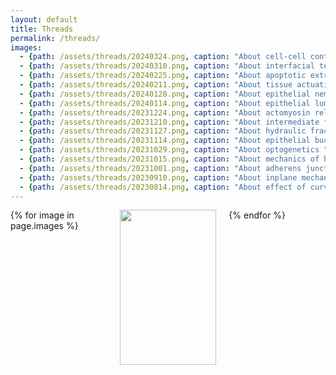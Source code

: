 ```yaml
---
layout: default
title: Threads
permalink: /threads/
images:
  - {path: /assets/threads/20240324.png, caption: "About cell-cell contact and patterning  ", description: "by Feyza Nur Arslan", date: "24/03/2024", bluesky: https://bsky.app/profile/epimechfc.bsky.social/post/3loaupdehud2w}
  - {path: /assets/threads/20240310.png, caption: "About interfacial tension  ", description: "by Clément Hallopeau", date: "10/03/2024", bluesky: https://bsky.app/profile/epimechfc.bsky.social/post/3lnrfjgwjq225}
  - {path: /assets/threads/20240225.png, caption: "About apoptotic extrusion  ", description: "by Zoya Mann", date: "25/02/2024", bluesky: https://bsky.app/profile/epimechfc.bsky.social/post/3liqorp2s7s27}
  - {path: /assets/threads/20240211.png, caption: "About tissue actuation ", description: "by Abdel Rahman Abdel Fattah", date: "11/02/2024", bluesky: https://bsky.app/profile/epimechfc.bsky.social/post/3lkz6aaiymk2g}
  - {path: /assets/threads/20240128.png, caption: "About epithelial nematics ", description: "by Julia Eckert", date: "28/01/2024", bluesky: https://bsky.app/profile/epimechfc.bsky.social/post/3ljce2nk55c23}
  - {path: /assets/threads/20240114.png, caption: "About epithelial lumens ", description: "by Dhiraj Indana", date: "14/01/2024", bluesky: https://bsky.app/profile/epimechfc.bsky.social/post/3ldsjjhtbqk2i}
  - {path: /assets/threads/20231224.png, caption: "About actomyosin related drugs ", description: "by Valeria Venturini", date: "24/12/2023", bluesky: https://bsky.app/profile/epimechfc.bsky.social/post/3lpfylchpqs2e}
  - {path: /assets/threads/20231210.png, caption: "About intermediate filaments ", description: "by Tom Golde", date: "10/12/2023", bluesky: https://bsky.app/profile/epimechfc.bsky.social/post/3kg7fsmww2k2s}
  - {path: /assets/threads/20231127.png, caption: "About hydraulic fracking ", description: "by Nimesh Chahare", date: "27/11/2023", bluesky: https://bsky.app/profile/epimechfc.bsky.social/post/3lm2lnm2aks2c}
  - {path: /assets/threads/20231114.png, caption: "About epithelial buckling ", description: "by Nimesh Chahare", date: "14/11/2023", bluesky: https://bsky.app/profile/epimechfc.bsky.social/post/3lpyry4hik22m}
  - {path: /assets/threads/20231029.png, caption: "About optogenetics ", description: "by Guillermo Martínez Ara", date: "29/10/2023", bluesky: https://bsky.app/profile/epimechfc.bsky.social/post/3lh3x5xxs322s}
  - {path: /assets/threads/20231015.png, caption: "About mechanics of hPSCs ", description: "by Miquel Bosch", date: "15/10/2023", bluesky: https://bsky.app/profile/epimechfc.bsky.social/post/3lfjqw42hot2e}
  - {path: /assets/threads/20231001.png, caption: "About adherens junctions ", description: "by Isabela Fortunato", date: "01/10/2023", bluesky: https://bsky.app/profile/epimechfc.bsky.social/post/3lfyyxwqru22l}
  - {path: /assets/threads/20230910.png, caption: "About inplane mechanical forces on epithelial tissues ", description: "by Mathieu Dedenon", date: "10/09/2023", bluesky: https://bsky.app/profile/epimechfc.bsky.social/post/3lhniocktj22n}
  - {path: /assets/threads/20230814.png, caption: "About effect of curvature on epithelial tissue ", description: "by Nimesh Chahare", date: "13/08/2023", bluesky: https://bsky.app/profile/epimechfc.bsky.social/post/3lkhr4ctox22m}
---
```







<div class="gallery">
  {% for image in page.images %}
    <div class="gallery-item">
      <a href="{{ site.baseurl }}{{ image.path }}">
        <img src="{{ site.baseurl }}{{ image.path }}"/>
      </a>
      <div class="image-caption">{{ image.caption }}</div>
      <div class="image-description">{{ image.description | newline_to_br }}</div>
      <div class="image-description"> <a href="{{ site.baseurl }}{{ image.bluesky }}">Bluesky</a> ({{ image.date }}) </div>
    </div>
  {% endfor %}
</div>

<style>
  .gallery {
    display: grid;
    grid-template-columns: repeat(3, 1fr);
    gap: 20px;
    max-width: 800px;
    margin: 0 auto;
  }
  
  .gallery-item {
    overflow: hidden;
    text-align: center;
  }
  
  .gallery-item img {
    width: 100%;
    height: auto;
    aspect-ratio: 1/1;
    object-fit: cover;
    transition: transform 0.5s ease-in-out;
  }
  
  .gallery-item:hover img {
    transform: scale(1.1);
  }
  
  .image-caption {
    margin-top: 10px;
    font-size: 0.9em;
    color: #666;
  }
</style>




<!--

<script async src="https://embed.bsky.app/static/embed.js" charset="utf-8"></script>

<blockquote 
class="bluesky-embed" 
data-bluesky-uri="at://did:plc:nilglqv27cobounbak6u24cl/app.bsky.feed.post/3lkhr4ctox22m" data-bluesky-embed-color-mode="system">
</blockquote>

<blockquote 
class="bluesky-embed" 
data-bluesky-uri="at://did:plc:nilglqv27cobounbak6u24cl/app.bsky.feed.post/3lhniocktj22n" data-bluesky-embed-color-mode="system">
</blockquote>

<blockquote 
class="bluesky-embed" 
data-bluesky-uri="at://did:plc:nilglqv27cobounbak6u24cl/app.bsky.feed.post/3lfyyxwqru22l" data-bluesky-embed-color-mode="system">
</blockquote>

<blockquote 
class="bluesky-embed" 
data-bluesky-uri="at://did:plc:nilglqv27cobounbak6u24cl/app.bsky.feed.post/3lfjqw42hot2e" data-bluesky-embed-color-mode="system">
</blockquote>

<blockquote 
class="bluesky-embed" 
data-bluesky-uri="at://did:plc:nilglqv27cobounbak6u24cl/app.bsky.feed.post/3lh3x5xxs322s" data-bluesky-embed-color-mode="system">
</blockquote>

<blockquote 
class="bluesky-embed" 
data-bluesky-uri="at://did:plc:nilglqv27cobounbak6u24cl/app.bsky.feed.post/3lpyry4hik22m" data-bluesky-embed-color-mode="system">
</blockquote>

<blockquote 
class="bluesky-embed" 
data-bluesky-uri="at://did:plc:nilglqv27cobounbak6u24cl/app.bsky.feed.post/3lm2lnm2aks2c" data-bluesky-embed-color-mode="system">
</blockquote>

<blockquote 
class="bluesky-embed" 
data-bluesky-uri="at://did:plc:nilglqv27cobounbak6u24cl/app.bsky.feed.post/3kg7fsmww2k2s" data-bluesky-embed-color-mode="system">
</blockquote>

<blockquote 
class="bluesky-embed" 
data-bluesky-uri="at://did:plc:nilglqv27cobounbak6u24cl/app.bsky.feed.post/3lpfylchpqs2e" data-bluesky-embed-color-mode="system">
</blockquote>

<blockquote 
class="bluesky-embed" 
data-bluesky-uri="at://did:plc:nilglqv27cobounbak6u24cl/app.bsky.feed.post/3ldsjjhtbqk2i" data-bluesky-embed-color-mode="system">
</blockquote>

<blockquote 
class="bluesky-embed" 
data-bluesky-uri="at://did:plc:nilglqv27cobounbak6u24cl/app.bsky.feed.post/3ljce2nk55c23" data-bluesky-embed-color-mode="system">
</blockquote>

<blockquote 
class="bluesky-embed" 
data-bluesky-uri="at://did:plc:nilglqv27cobounbak6u24cl/app.bsky.feed.post/3lkz6aaiymk2g" data-bluesky-embed-color-mode="system">
</blockquote>

<blockquote 
class="bluesky-embed" 
data-bluesky-uri="at://did:plc:nilglqv27cobounbak6u24cl/app.bsky.feed.post/3liqorp2s7s27" data-bluesky-embed-color-mode="system">
</blockquote>

<blockquote 
class="bluesky-embed" 
data-bluesky-uri="at://did:plc:nilglqv27cobounbak6u24cl/app.bsky.feed.post/3loaupdehud2w" data-bluesky-embed-color-mode="system">
</blockquote>

<blockquote 
class="bluesky-embed" 
data-bluesky-uri="at://did:plc:nilglqv27cobounbak6u24cl/app.bsky.feed.post/3lcqpeja7xc2a" data-bluesky-embed-color-mode="system">
</blockquote>

<blockquote 
class="bluesky-embed" 
data-bluesky-uri="at://did:plc:nilglqv27cobounbak6u24cl/app.bsky.feed.post/3lrnktl6edk2s" data-bluesky-embed-color-mode="system">
</blockquote>

<blockquote 
class="bluesky-embed" 
data-bluesky-uri="at://did:plc:nilglqv27cobounbak6u24cl/app.bsky.feed.post/3ls3wkzr5os2d" data-bluesky-embed-color-mode="system">
</blockquote>

<blockquote 
class="bluesky-embed" 
data-bluesky-uri="at://did:plc:nilglqv27cobounbak6u24cl/app.bsky.feed.post/3lvffg7wcgs25" data-bluesky-embed-color-mode="system">
</blockquote>

<blockquote 
class="bluesky-embed" 
data-bluesky-uri="at://did:plc:nilglqv27cobounbak6u24cl/app.bsky.feed.post/3ltszpeucir2b" data-bluesky-embed-color-mode="system">
</blockquote>

<blockquote 
class="bluesky-embed" 
data-bluesky-uri="at://did:plc:nilglqv27cobounbak6u24cl/app.bsky.feed.post/3lb4x74fl222a" data-bluesky-embed-color-mode="system">
</blockquote>

<blockquote 
class="bluesky-embed" 
data-bluesky-uri="at://did:plc:nilglqv27cobounbak6u24cl/app.bsky.feed.post/3lcaajuncns2u" data-bluesky-embed-color-mode="system">
</blockquote>

<blockquote 
class="bluesky-embed" 
data-bluesky-uri="at://did:plc:nilglqv27cobounbak6u24cl/app.bsky.feed.post/3ldbihhb3ns2z" data-bluesky-embed-color-mode="system">
</blockquote>

<blockquote 
class="bluesky-embed" 
data-bluesky-uri="at://did:plc:nilglqv27cobounbak6u24cl/app.bsky.feed.post/3lgndug7cek26" data-bluesky-embed-color-mode="system">
</blockquote>

<blockquote 
class="bluesky-embed" 
data-bluesky-uri="at://did:plc:nilglqv27cobounbak6u24cl/app.bsky.feed.post/3libnuwdaqk26" data-bluesky-embed-color-mode="system">
</blockquote>

<blockquote 
class="bluesky-embed" 
data-bluesky-uri="at://did:plc:nilglqv27cobounbak6u24cl/app.bsky.feed.post/3ljwgtshjhk2i" data-bluesky-embed-color-mode="system">
</blockquote>

<blockquote 
class="bluesky-embed" 
data-bluesky-uri="at://did:plc:nilglqv27cobounbak6u24cl/app.bsky.feed.post/3lllen63hxs2s" data-bluesky-embed-color-mode="system">
</blockquote>

<blockquote 
class="bluesky-embed" 
data-bluesky-uri="at://did:plc:nilglqv27cobounbak6u24cl/app.bsky.feed.post/3lna4yoorbk2p" data-bluesky-embed-color-mode="system">
</blockquote>

<blockquote 
class="bluesky-embed" 
data-bluesky-uri="at://did:plc:nilglqv27cobounbak6u24cl/app.bsky.feed.post/3lovjbjgagc2l" data-bluesky-embed-color-mode="system">
</blockquote>

<blockquote 
class="bluesky-embed" 
data-bluesky-uri="at://did:plc:nilglqv27cobounbak6u24cl/app.bsky.feed.post/3lr3c5eoyd22p" data-bluesky-embed-color-mode="system">
</blockquote>

<blockquote 
class="bluesky-embed" 
data-bluesky-uri="at://did:plc:nilglqv27cobounbak6u24cl/app.bsky.feed.post/3lsq2ypalhs2p" data-bluesky-embed-color-mode="system">
</blockquote>

<blockquote 
class="bluesky-embed" 
data-bluesky-uri="at://did:plc:nilglqv27cobounbak6u24cl/app.bsky.feed.post/3luevq5azf62i" data-bluesky-embed-color-mode="system">
</blockquote>

<blockquote 
class="bluesky-embed" 
data-bluesky-uri="at://did:plc:nilglqv27cobounbak6u24cl/app.bsky.feed.post/3lvzpfvnu3k2e" data-bluesky-embed-color-mode="system">
</blockquote>

-->









































